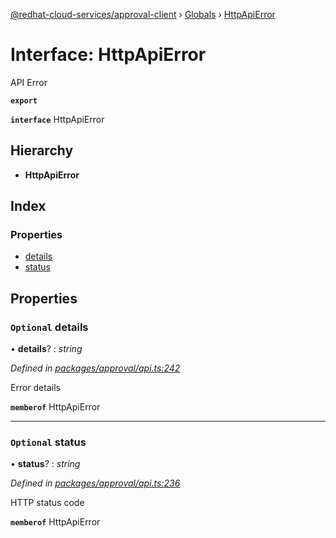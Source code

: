 [@redhat-cloud-services/approval-client](../README.md) › [Globals](../globals.md) › [HttpApiError](httpapierror.md)

# Interface: HttpApiError

API Error

**`export`** 

**`interface`** HttpApiError

## Hierarchy

* **HttpApiError**

## Index

### Properties

* [details](httpapierror.md#optional-details)
* [status](httpapierror.md#optional-status)

## Properties

### `Optional` details

• **details**? : *string*

*Defined in [packages/approval/api.ts:242](https://github.com/leSamo/javascript-clients/blob/master/packages/approval/api.ts#L242)*

Error details

**`memberof`** HttpApiError

___

### `Optional` status

• **status**? : *string*

*Defined in [packages/approval/api.ts:236](https://github.com/leSamo/javascript-clients/blob/master/packages/approval/api.ts#L236)*

HTTP status code

**`memberof`** HttpApiError
